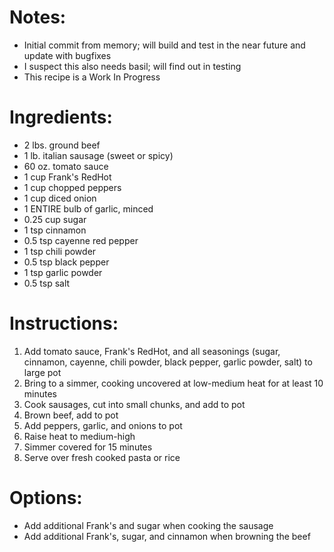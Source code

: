 # Notes: 
- Initial commit from memory; will build and test in the near future and update with bugfixes
- I suspect this also needs basil; will find out in testing
- This recipe is a Work In Progress

# Ingredients:
- 2 lbs. ground beef
- 1 lb. italian sausage (sweet or spicy) 
- 60 oz. tomato sauce
- 1 cup Frank's RedHot
- 1 cup chopped peppers
- 1 cup diced onion
- 1 ENTIRE bulb of garlic, minced
- 0.25 cup sugar
- 1 tsp cinnamon
- 0.5 tsp cayenne red pepper
- 1 tsp chili powder
- 0.5 tsp black pepper
- 1 tsp garlic powder
- 0.5 tsp salt

# Instructions:
1. Add tomato sauce, Frank's RedHot, and all seasonings (sugar, cinnamon, cayenne, chili powder, black pepper, garlic powder, salt) to large pot
2. Bring to a simmer, cooking uncovered at low-medium heat for at least 10 minutes
3. Cook sausages, cut into small chunks, and add to pot
4. Brown beef, add to pot
5. Add peppers, garlic, and onions to pot
6. Raise heat to medium-high
7. Simmer covered for 15 minutes
8. Serve over fresh cooked pasta or rice

# Options:
- Add additional Frank's and sugar when cooking the sausage
- Add additional Frank's, sugar, and cinnamon when browning the beef
